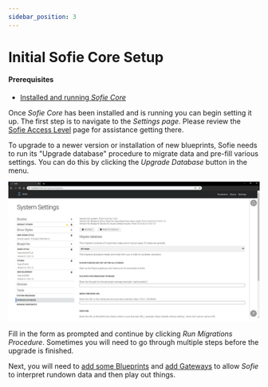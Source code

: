 ```yaml
---
sidebar_position: 3
---
```


# Initial Sofie Core Setup

#### Prerequisites

* [Installed and running _Sofie Core_](installing-sofie-server-core.md)

Once _Sofie Core_ has been installed and is running you can begin setting it up. The first step is to navigate to the _Settings page_. Please review the [Sofie Access Level](/user-guide/features/access-levels.md) page for assistance getting there.

To upgrade to a newer version or installation of new blueprints, Sofie needs to run its "Upgrade database" procedure to migrate data and pre-fill various settings. You can do this by clicking the _Upgrade Database_ button in the menu. 

![Update Database Section of the Settings Page](/img/docs/getting-started/settings-page-full-update-db.jpg)

Fill in the form as prompted and continue by clicking _Run Migrations Procedure_. Sometimes you will need to go through multiple steps before the upgrade is finished.

Next, you will need to [add some Blueprints](installing-blueprints.md) and [add Gateways](installing-a-gateway/README) to allow _Sofie_ to interpret rundown data and then play out things.

